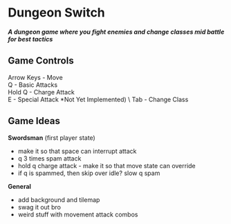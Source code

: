 # Dungeon Switch
***A dungeon game where you fight enemies and change classes mid battle for best tactics***


## Game Controls

Arrow Keys - Move \
Q - Basic Attacks \
Hold Q - Charge Attack \
E - Special Attack *Not Yet Implemented) \ 
Tab - Change Class 

## Game Ideas

**Swordsman** (first player state)
- make it so that space can interrupt attack
- q 3 times spam attack
- hold q charge attack - make it so that move state can override
- if q is spammed, then skip over idle? slow q spam

**General**
- add background and tilemap
- swag it out bro
- weird stuff with movement attack combos

